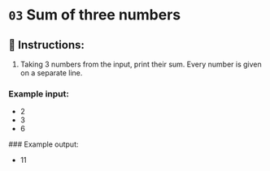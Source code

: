 # `03` Sum of three numbers

## 📝 Instructions:

1. Taking 3 numbers from the input, print their sum. Every number is given on a separate line.

### Example input:

- 2
- 3
- 6

### Example output:

- 11


